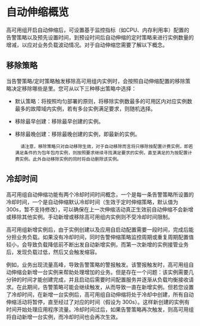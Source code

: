 # 自动伸缩概览

高可用组开启自动伸缩后，可设置基于监控指标（如CPU、内存利用率）配置的告警策略以及预先设置时间，到预设时间后自动伸缩的定时策略来进行实例数量的增减，以应对业务负载波动情况。对于自动伸缩您需要了解以下概念。

## 移除策略

当告警策略/定时策略触发移除高可用组内实例时，会按照自动伸缩配置的移除策略决定移除哪些是里。您可从以下三种移出策略中选择：

* 默认策略：将按照均匀部署的原则，将移除实例数最多的可用区内对应实例数最多的故障域内实例，若有多台实例满足要求，则随机选择。
* 移除最早创建：移除最早创建的实例。
* 移除最晚创建：移除最晚创建的实例，即最新的实例。

		请注意，移除策略只对自动移除生效，对于自动移除而言将只移除按配置计费实例，即若满足条件的为包年包月实例，则按照要求继续寻找满足要求的实例，直至满足的为按配置计费实例。此外自动移除实例的同时将自动删除该实例。

## 冷却时间

高可用组自动伸缩功能有两个冷却时间时间概念，一个是每一条告警策略所设置的冷却时间，一个是自动伸缩默认冷却时间（生效于定时伸缩策略，默认值为300s，暂不支持修改），可以确保在上一次伸缩活动真正生效前自动伸缩不会新增或移除其他实例。手动新增或移除高可用组内实例则不受冷却时间限制。

高可用组新增实例后，由于实例创建以及应用自启动配置需要一段时间，完成后能分担业务负载。如果没有冷却时间，同时告警伸缩策略监控周期或重复周期配置值较小，会导致负载降低前不断出发自动新增实例，而第一次新增的实例接管业务后，发现负载过低，然后又会触发缩容。

例如，业务出现流量高峰，导致告警策略的警报触发。该警报触发时，高可用组自动伸缩会新增一台实例来帮助处理增加的业务。但是存在一个问题：该实例需要几分钟的时间才能创建完成，并且启动后需要时间配置服务并逐渐从负载均衡接收请求。在此期间，告警策略可能会继续触发，从而导致一直在新增实例。但若您设置了冷却时间，在新增一台实例后，高可用组自动伸缩将处于冷却中创建，所有自动伸缩活动将暂停，直至经过了对应的时间（假设为 300s）。这样新创建的实例有时间开始处理应用程序流量。冷却时间过后，如果告警策略再次触发，则高可用组将自动新增一台实例，而冷却时间也会再次生效。